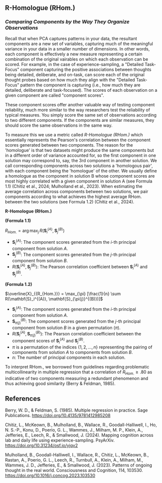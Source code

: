 ## **R-Homologue (RHom.)**
### *Comparing Components by the Way They Organize Observations*

Recall that when PCA captures patterns in your data, the resultant components are a new set of variables, capturing much of the meaningful variance in your data in a smaller number of dimensions. In other words, each component is effectively a new measure representing a certain combination of the original vairables on which each observation can be scored. For example, in the case of experience-sampling, a "Detailed Task-Focus" component capturing the positive associations between thoughts being detailed, deliberate, and on-task, can score each of the original thought probes based on how much they align with the "Detailed Task-Focus" pattern the component is capturing (i.e., how much they are  detailed, deliberate and task-focused). The scores of each observation on a given component are called "component scores".

These component scores offer another valuable way of testing component reliability, much more similar to the way researchers test the reliability of typical measures. You simply score the same set of observations according to two different components. If the components are similar measures, they should score the same observations in the same way.

To measure this we use a metric called *R-Homologue (RHom.)* which essentially represents the Pearson's correlation between the component scores generated between two components. The reason for the 'homologue' is that two datasets might produce the same components but in a different order of variance accounted for, so the first component in one solution may correspond to, say, the 3rd component in another solution. We call corresponding components across two solutions a 'homologous pair', with each component being the 'homologue' of the other. We usually define a homologue as the component in solution B whose component scores are most highly correlated with a given component in solution A (see Formula 1.1) (Chitiz et al., 2024; Mulholland et al., 2023). When estimating the average correlation across components between two solutions, we pair components according to what achieves the highest average RHom. between the two solutions (see Formula 1.2) (Chitiz et al., 2024).



**R-Homologue (RHom.)**

**(Formula 1.1)**

$R_{Hom.} = \arg{\max_{j}} \, R(\mathbf{S}_i^{(A)}, \mathbf{S}_j^{(B)})$

- $\mathbf{S}_i^{(A)}$: The component scores generated from the $i$-th principal component from solution $A$.
- $\mathbf{S}_j^{(B)}$: The component scores generated from the $j$-th principal component from solution $B$.
- $R(\mathbf{S}_i^{(A)}, \mathbf{S}_j^{(B)})$: The Pearson correlation coefficient between $\mathbf{S}_i^{(A)}$ and $\mathbf{S}_j^{(B)}$.


**(Formula 1.2)**

$`\overline{X}_{{R_{Hom.}}} = \max_{\pi} [\frac{1}{n} \sum R(\mathbf{S}_i^{(A)}, \mathbf{S}_{\pi(j)}^{(B)})]`$

- $\mathbf{S}_i^{(A)}$: The component scores generated from the $i$-th principal component from solution $A$.
- $\mathbf{S}_{\pi(j)}^{(B)}$: The component scores generated from the $j$-th principal component from solution $B$ in a given permutation ($\pi$).
- $R(\mathbf{S}_i^{(A)}, \mathbf{S}_{\pi(j)}^{(B)})$: The Pearson correlation coefficient between the component scores of $\mathbf{S}_i^{(A)}$ and $\mathbf{S}_j^{(B)}$.
- $\pi$ is a permutation of the indices $\{1, 2, \ldots, n\}$ representing the pairing of components from solution $A$ to components from solution $B$.
- $n$: The number of principal components in each solution.

To interpret RHom., we borrowed from guidelines regarding problematic multicollinearity in multiple regression that a correlation of $R_{Hom.} \ge .80$ as indicative of two components measuring a redundant phenomenon and thus achieving good similarity (Berry & Feldman, 1985).

## References

Berry, W. D., & Feldman, S. (1985). Multiple regression in practice. Sage Publications. https://doi.org/10.4135/9781412985208 

Chitiz, L., McKeown, B., Mulholland, B., Wallace, R., Goodall-Halliwell, I., Ho, N. S.-P., Konu, D., Poerio, G. L., Wammes, J., Milham, M. P., Klein, A., Jefferies, E., Leech, R., & Smallwood, J. (2024). Mapping cognition across lab and daily life using experience-sampling. PsyArXiv. https://doi.org/10.31234/osf.io/yjqv2

Mulholland, B., Goodall-Halliwell, I., Wallace, R., Chitiz, L., McKeown, B., Rastan, A., Poerio, G. L., Leech, R., Turnbull, A., Klein, A., Milham, M., Wammes, J. D., Jefferies, E., & Smallwood, J. (2023). Patterns of ongoing thought in the real world. Consciousness and Cognition, 114, 103530. https://doi.org/10.1016/j.concog.2023.103530 






